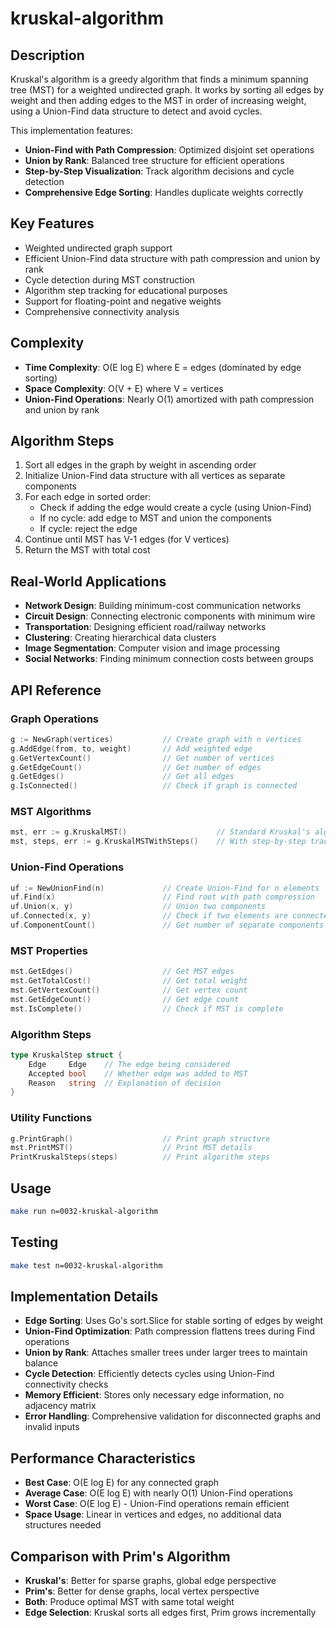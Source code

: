# kruskal-algorithm

## Description

Kruskal's algorithm is a greedy algorithm that finds a minimum spanning tree (MST) for a weighted undirected graph. It works by sorting all edges by weight and then adding edges to the MST in order of increasing weight, using a Union-Find data structure to detect and avoid cycles.

This implementation features:

- **Union-Find with Path Compression**: Optimized disjoint set operations
- **Union by Rank**: Balanced tree structure for efficient operations
- **Step-by-Step Visualization**: Track algorithm decisions and cycle detection
- **Comprehensive Edge Sorting**: Handles duplicate weights correctly

## Key Features

- Weighted undirected graph support
- Efficient Union-Find data structure with path compression and union by rank
- Cycle detection during MST construction
- Algorithm step tracking for educational purposes
- Support for floating-point and negative weights
- Comprehensive connectivity analysis

## Complexity

- **Time Complexity**: O(E log E) where E = edges (dominated by edge sorting)
- **Space Complexity**: O(V + E) where V = vertices
- **Union-Find Operations**: Nearly O(1) amortized with path compression and union by rank

## Algorithm Steps

1. Sort all edges in the graph by weight in ascending order
2. Initialize Union-Find data structure with all vertices as separate components
3. For each edge in sorted order:
   - Check if adding the edge would create a cycle (using Union-Find)
   - If no cycle: add edge to MST and union the components
   - If cycle: reject the edge
4. Continue until MST has V-1 edges (for V vertices)
5. Return the MST with total cost

## Real-World Applications

- **Network Design**: Building minimum-cost communication networks
- **Circuit Design**: Connecting electronic components with minimum wire
- **Transportation**: Designing efficient road/railway networks
- **Clustering**: Creating hierarchical data clusters
- **Image Segmentation**: Computer vision and image processing
- **Social Networks**: Finding minimum connection costs between groups

## API Reference

### Graph Operations

```go
g := NewGraph(vertices)           // Create graph with n vertices
g.AddEdge(from, to, weight)       // Add weighted edge
g.GetVertexCount()                // Get number of vertices
g.GetEdgeCount()                  // Get number of edges
g.GetEdges()                      // Get all edges
g.IsConnected()                   // Check if graph is connected
```

### MST Algorithms

```go
mst, err := g.KruskalMST()                    // Standard Kruskal's algorithm
mst, steps, err := g.KruskalMSTWithSteps()    // With step-by-step tracking
```

### Union-Find Operations

```go
uf := NewUnionFind(n)             // Create Union-Find for n elements
uf.Find(x)                        // Find root with path compression
uf.Union(x, y)                    // Union two components
uf.Connected(x, y)                // Check if two elements are connected
uf.ComponentCount()               // Get number of separate components
```

### MST Properties

```go
mst.GetEdges()                    // Get MST edges
mst.GetTotalCost()                // Get total weight
mst.GetVertexCount()              // Get vertex count
mst.GetEdgeCount()                // Get edge count
mst.IsComplete()                  // Check if MST is complete
```

### Algorithm Steps

```go
type KruskalStep struct {
    Edge     Edge    // The edge being considered
    Accepted bool    // Whether edge was added to MST
    Reason   string  // Explanation of decision
}
```

### Utility Functions

```go
g.PrintGraph()                    // Print graph structure
mst.PrintMST()                    // Print MST details
PrintKruskalSteps(steps)          // Print algorithm steps
```

## Usage

```bash
make run n=0032-kruskal-algorithm
```

## Testing

```bash
make test n=0032-kruskal-algorithm
```

## Implementation Details

- **Edge Sorting**: Uses Go's sort.Slice for stable sorting of edges by weight
- **Union-Find Optimization**: Path compression flattens trees during Find operations
- **Union by Rank**: Attaches smaller trees under larger trees to maintain balance
- **Cycle Detection**: Efficiently detects cycles using Union-Find connectivity checks
- **Memory Efficient**: Stores only necessary edge information, no adjacency matrix
- **Error Handling**: Comprehensive validation for disconnected graphs and invalid inputs

## Performance Characteristics

- **Best Case**: O(E log E) for any connected graph
- **Average Case**: O(E log E) with nearly O(1) Union-Find operations
- **Worst Case**: O(E log E) - Union-Find operations remain efficient
- **Space Usage**: Linear in vertices and edges, no additional data structures needed

## Comparison with Prim's Algorithm

- **Kruskal's**: Better for sparse graphs, global edge perspective
- **Prim's**: Better for dense graphs, local vertex perspective
- **Both**: Produce optimal MST with same total weight
- **Edge Selection**: Kruskal sorts all edges first, Prim grows incrementally
